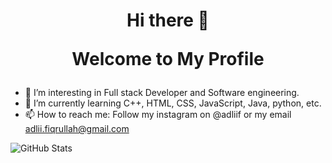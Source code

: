 <h1 align="center"> Hi there 👋

Welcome to My Profile</h1> 


- 🔭 I’m interesting in Full stack Developer and Software engineering.
- 🌱 I’m currently learning C++, HTML, CSS, JavaScript, Java, python, etc.  
- 📫 How to reach me: Follow my instagram on @adliif or my email adlii.fiqrullah@gmail.com


![GitHub Stats](https://github-readme-stats.vercel.app/api?username=adliif&theme=tokyonight)
